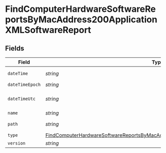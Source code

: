 # FindComputerHardwareSoftwareReportsByMacAddress200ApplicationXMLSoftwareReport


## Fields

| Field                                                                                                                                                                                               | Type                                                                                                                                                                                                | Required                                                                                                                                                                                            | Description                                                                                                                                                                                         | Example                                                                                                                                                                                             |
| --------------------------------------------------------------------------------------------------------------------------------------------------------------------------------------------------- | --------------------------------------------------------------------------------------------------------------------------------------------------------------------------------------------------- | --------------------------------------------------------------------------------------------------------------------------------------------------------------------------------------------------- | --------------------------------------------------------------------------------------------------------------------------------------------------------------------------------------------------- | --------------------------------------------------------------------------------------------------------------------------------------------------------------------------------------------------- |
| `dateTime`                                                                                                                                                                                          | *string*                                                                                                                                                                                            | :heavy_minus_sign:                                                                                                                                                                                  | N/A                                                                                                                                                                                                 | 2017-07-07 18:37:04                                                                                                                                                                                 |
| `dateTimeEpoch`                                                                                                                                                                                     | *string*                                                                                                                                                                                            | :heavy_minus_sign:                                                                                                                                                                                  | N/A                                                                                                                                                                                                 | 1499470624555                                                                                                                                                                                       |
| `dateTimeUtc`                                                                                                                                                                                       | *string*                                                                                                                                                                                            | :heavy_minus_sign:                                                                                                                                                                                  | N/A                                                                                                                                                                                                 | 2017-07-07T18:37:04.555-0500                                                                                                                                                                        |
| `name`                                                                                                                                                                                              | *string*                                                                                                                                                                                            | :heavy_minus_sign:                                                                                                                                                                                  | N/A                                                                                                                                                                                                 | Parallels Desktop.app                                                                                                                                                                               |
| `path`                                                                                                                                                                                              | *string*                                                                                                                                                                                            | :heavy_minus_sign:                                                                                                                                                                                  | N/A                                                                                                                                                                                                 | /Applications/Parallels Desktop.app                                                                                                                                                                 |
| `type`                                                                                                                                                                                              | [FindComputerHardwareSoftwareReportsByMacAddress200ApplicationXMLSoftwareReportType](../../models/operations/findcomputerhardwaresoftwarereportsbymacaddress200applicationxmlsoftwarereporttype.md) | :heavy_minus_sign:                                                                                                                                                                                  | N/A                                                                                                                                                                                                 |                                                                                                                                                                                                     |
| `version`                                                                                                                                                                                           | *string*                                                                                                                                                                                            | :heavy_minus_sign:                                                                                                                                                                                  | N/A                                                                                                                                                                                                 | 9.0                                                                                                                                                                                                 |